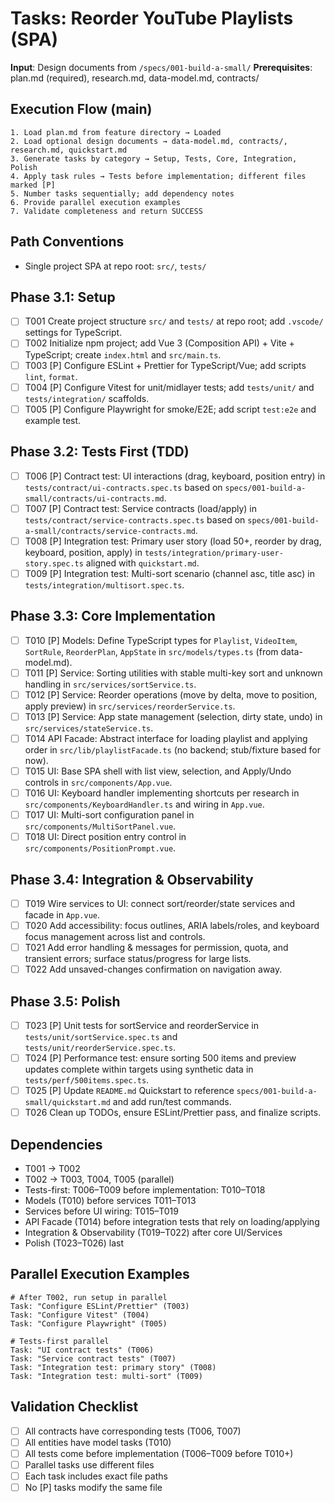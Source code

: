 # Tasks: Reorder YouTube Playlists (SPA)

**Input**: Design documents from `/specs/001-build-a-small/`
**Prerequisites**: plan.md (required), research.md, data-model.md, contracts/

## Execution Flow (main)
```
1. Load plan.md from feature directory → Loaded
2. Load optional design documents → data-model.md, contracts/, research.md, quickstart.md
3. Generate tasks by category → Setup, Tests, Core, Integration, Polish
4. Apply task rules → Tests before implementation; different files marked [P]
5. Number tasks sequentially; add dependency notes
6. Provide parallel execution examples
7. Validate completeness and return SUCCESS
```

## Path Conventions
- Single project SPA at repo root: `src/`, `tests/`

## Phase 3.1: Setup
- [ ] T001 Create project structure `src/` and `tests/` at repo root; add `.vscode/` settings for TypeScript.
- [ ] T002 Initialize npm project; add Vue 3 (Composition API) + Vite + TypeScript; create `index.html` and `src/main.ts`.
- [ ] T003 [P] Configure ESLint + Prettier for TypeScript/Vue; add scripts `lint`, `format`.
- [ ] T004 [P] Configure Vitest for unit/midlayer tests; add `tests/unit/` and `tests/integration/` scaffolds.
- [ ] T005 [P] Configure Playwright for smoke/E2E; add script `test:e2e` and example test.

## Phase 3.2: Tests First (TDD)
- [ ] T006 [P] Contract test: UI interactions (drag, keyboard, position entry) in `tests/contract/ui-contracts.spec.ts` based on `specs/001-build-a-small/contracts/ui-contracts.md`.
- [ ] T007 [P] Contract test: Service contracts (load/apply) in `tests/contract/service-contracts.spec.ts` based on `specs/001-build-a-small/contracts/service-contracts.md`.
- [ ] T008 [P] Integration test: Primary user story (load 50+, reorder by drag, keyboard, position, apply) in `tests/integration/primary-user-story.spec.ts` aligned with `quickstart.md`.
- [ ] T009 [P] Integration test: Multi-sort scenario (channel asc, title asc) in `tests/integration/multisort.spec.ts`.

## Phase 3.3: Core Implementation
- [ ] T010 [P] Models: Define TypeScript types for `Playlist`, `VideoItem`, `SortRule`, `ReorderPlan`, `AppState` in `src/models/types.ts` (from data-model.md).
- [ ] T011 [P] Service: Sorting utilities with stable multi-key sort and unknown handling in `src/services/sortService.ts`.
- [ ] T012 [P] Service: Reorder operations (move by delta, move to position, apply preview) in `src/services/reorderService.ts`.
- [ ] T013 [P] Service: App state management (selection, dirty state, undo) in `src/services/stateService.ts`.
- [ ] T014 API Facade: Abstract interface for loading playlist and applying order in `src/lib/playlistFacade.ts` (no backend; stub/fixture based for now).
- [ ] T015 UI: Base SPA shell with list view, selection, and Apply/Undo controls in `src/components/App.vue`.
- [ ] T016 UI: Keyboard handler implementing shortcuts per research in `src/components/KeyboardHandler.ts` and wiring in `App.vue`.
- [ ] T017 UI: Multi-sort configuration panel in `src/components/MultiSortPanel.vue`.
- [ ] T018 UI: Direct position entry control in `src/components/PositionPrompt.vue`.

## Phase 3.4: Integration & Observability
- [ ] T019 Wire services to UI: connect sort/reorder/state services and facade in `App.vue`.
- [ ] T020 Add accessibility: focus outlines, ARIA labels/roles, and keyboard focus management across list and controls.
- [ ] T021 Add error handling & messages for permission, quota, and transient errors; surface status/progress for large lists.
- [ ] T022 Add unsaved-changes confirmation on navigation away.

## Phase 3.5: Polish
- [ ] T023 [P] Unit tests for sortService and reorderService in `tests/unit/sortService.spec.ts` and `tests/unit/reorderService.spec.ts`.
- [ ] T024 [P] Performance test: ensure sorting 500 items and preview updates complete within targets using synthetic data in `tests/perf/500items.spec.ts`.
- [ ] T025 [P] Update `README.md` Quickstart to reference `specs/001-build-a-small/quickstart.md` and add run/test commands.
- [ ] T026 Clean up TODOs, ensure ESLint/Prettier pass, and finalize scripts.

## Dependencies
- T001 → T002
- T002 → T003, T004, T005 (parallel)
- Tests-first: T006–T009 before implementation: T010–T018
- Models (T010) before services T011–T013
- Services before UI wiring: T015–T019
- API Facade (T014) before integration tests that rely on loading/applying
- Integration & Observability (T019–T022) after core UI/Services
- Polish (T023–T026) last

## Parallel Execution Examples
```
# After T002, run setup in parallel
Task: "Configure ESLint/Prettier" (T003)
Task: "Configure Vitest" (T004)
Task: "Configure Playwright" (T005)

# Tests-first parallel
Task: "UI contract tests" (T006)
Task: "Service contract tests" (T007)
Task: "Integration test: primary story" (T008)
Task: "Integration test: multi-sort" (T009)
```

## Validation Checklist
- [ ] All contracts have corresponding tests (T006, T007)
- [ ] All entities have model tasks (T010)
- [ ] All tests come before implementation (T006–T009 before T010+)
- [ ] Parallel tasks use different files
- [ ] Each task includes exact file paths
- [ ] No [P] tasks modify the same file
